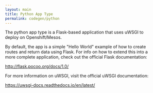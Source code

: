 ```yaml
---
layout: main
title: Python App Type
permalink: codegen/python
---
```


The python app type is a Flask-based application that uses uWSGI to deploy on Openshift/Mesos.

By default, the app is a simple "Hello World" example of how to create routes and return data using Flask. For info on how to extend this into a more complete application, check out the official Flask documentation:

http://flask.pocoo.org/docs/1.0/

For more information on uWSGI, visit the official uWSGI documentation:

https://uwsgi-docs.readthedocs.io/en/latest/
